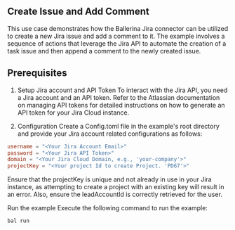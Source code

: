 ## Create Issue and Add Comment

This use case demonstrates how the Ballerina Jira connector can be utilized to create a new Jira issue and add a comment to it. The example involves a sequence of actions that leverage the Jira API to automate the creation of a task issue and then append a comment to the newly created issue.

## Prerequisites

1. Setup Jira account and API Token
To interact with the Jira API, you need a Jira account and an API token.
Refer to the Atlassian documentation on managing API tokens for detailed instructions on how to generate an API token for your Jira Cloud instance.

2. Configuration
Create a Config.toml file in the example's root directory and provide your Jira account related configurations as follows:

```toml
username = "<Your Jira Account Email>"
password = "<Your Jira API Token>"
domain = "<Your Jira Cloud Domain, e.g., 'your-company'>"
projectKey = "<Your project Id to create Project. 'PD67'>"
```



Ensure that the projectKey is unique and not already in use in your Jira instance, as attempting to create a project with an existing key will result in an error. Also, ensure the leadAccountId is correctly retrieved for the user.

Run the example
Execute the following command to run the example:

```bash
bal run
```
